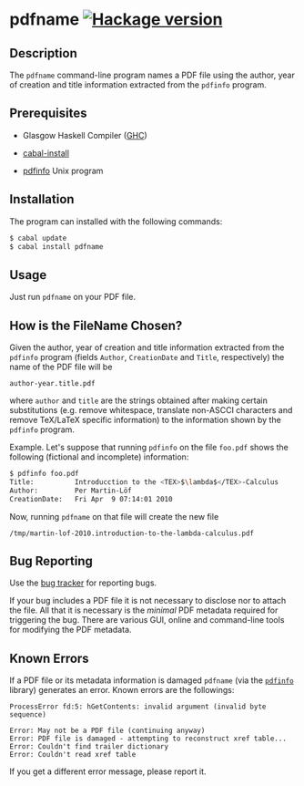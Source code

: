 pdfname [![Hackage version](https://img.shields.io/hackage/v/pdfname.svg?label=Hackage)](http://hackage.haskell.org/package/pdfname)
=======

Description
-----------

The `pdfname` command-line program names a PDF file using the author,
year of creation and title information extracted from the `pdfinfo`
program.

Prerequisites
--------------

* Glasgow Haskell Compiler ([GHC](https://www.haskell.org/ghc/))

* [cabal-install](http://www.haskell.org/cabal/)

* [pdfinfo](http://linuxcommand.org/man_pages/pdfinfo1.html) Unix
  program

Installation
------------

The program can installed with the following commands:

```bash
$ cabal update
$ cabal install pdfname
```

Usage
-----

Just run `pdfname` on your PDF file.


How is the FileName Chosen?
---------------------------

Given the author, year of creation and title information extracted
from the `pdfinfo` program (fields `Author`, `CreationDate` and
`Title`, respectively) the name of the PDF file will be

```
author-year.title.pdf
```

where `author` and `title` are the strings obtained after making
certain substitutions (e.g. remove whitespace, translate non-ASCCI
characters and remove TeX/LaTeX specific information) to the
information shown by the `pdfinfo` program.

Example. Let's suppose that running `pdfinfo` on the file `foo.pdf`
shows the following (fictional and incomplete) information:

```bash
$ pdfinfo foo.pdf
Title:          Introducction to the <TEX>$\lambda$</TEX>-Calculus
Author:         Per Martin-Löf
CreationDate:   Fri Apr  9 07:14:01 2010
```

Now, running `pdfname` on that file will create the new file

```
/tmp/martin-lof-2010.introduction-to-the-lambda-calculus.pdf
```

Bug Reporting
-------------

Use the [bug tracker](https://github.com/asr/pdfname/issues) for
reporting bugs.

If your bug includes a PDF file it is not necessary to disclose nor to
attach the file. All that it is necessary is the *minimal* PDF
metadata required for triggering the bug. There are various GUI,
online and command-line tools for modifying the PDF metadata.

Known Errors
------------

If a PDF file or its metadata information is damaged `pdfname` (via
the [`pdfinfo`](http://hackage.haskell.org/package/pdfinfo) library)
generates an error. Known errors are the followings:

```
ProcessError fd:5: hGetContents: invalid argument (invalid byte sequence)
```

```
Error: May not be a PDF file (continuing anyway)
Error: PDF file is damaged - attempting to reconstruct xref table...
Error: Couldn't find trailer dictionary
Error: Couldn't read xref table
```

If you get a different error message, please report it.
